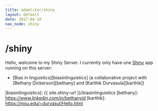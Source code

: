 ```yaml
---
title: adamliter/shiny
layout: default
date: 2017-04-18
nav_node: shiny
---
```


# /shiny

Hello, welcome to my Shiny Server. I currently only have
one [Shiny][shiny] app running on this server:

- [Bias in linguistics][biasinlinguistics] (a collaborative project with
  [Bethany Dickerson][bethany] and [Karthik Durvasula][karthik])

[shiny]: https://shiny.rstudio.com/
[biasinlinguistics]: {{ site.shiny-url }}/biasinlinguistics
[bethany]: https://www.linkedin.com/in/bethanyid
[karthik]: https://msu.edu/~durvasul/Hello.html
